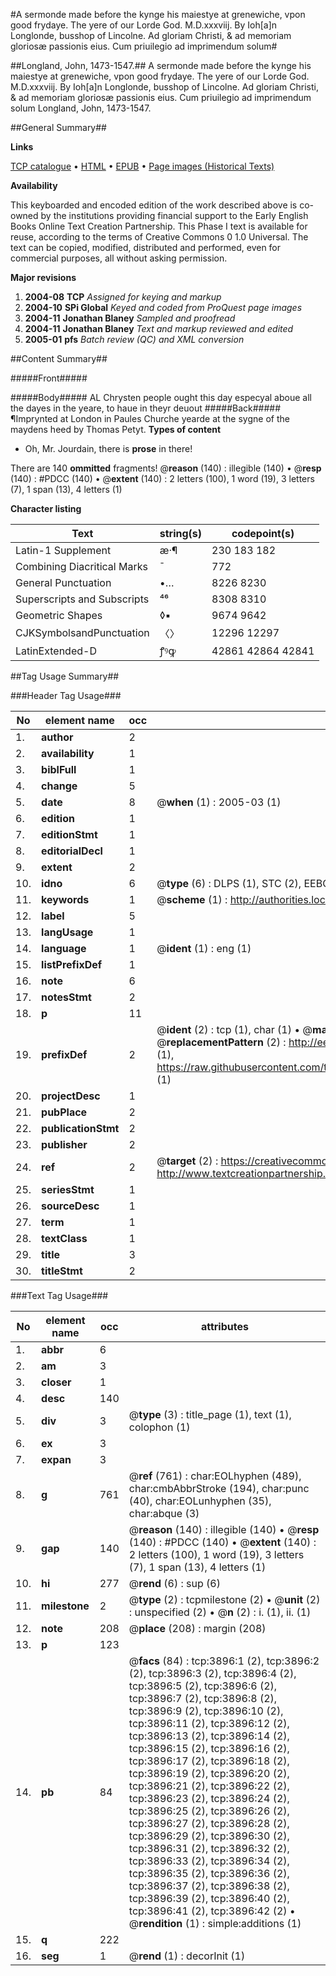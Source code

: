 #A sermonde made before the kynge his maiestye at grenewiche, vpon good frydaye. The yere of our Lorde God. M.D.xxxviij. By Ioh[a]n Longlonde, busshop of Lincolne. Ad gloriam Christi, & ad memoriam gloriosæ passionis eius. Cum priuilegio ad imprimendum solum#

##Longland, John, 1473-1547.##
A sermonde made before the kynge his maiestye at grenewiche, vpon good frydaye. The yere of our Lorde God. M.D.xxxviij. By Ioh[a]n Longlonde, busshop of Lincolne. Ad gloriam Christi, & ad memoriam gloriosæ passionis eius. Cum priuilegio ad imprimendum solum
Longland, John, 1473-1547.

##General Summary##

**Links**

[TCP catalogue](http://www.ota.ox.ac.uk/tcp/)  • 
[HTML](http://tei.it.ox.ac.uk/tcp/Texts-HTML/free/A06/A06330.html)  • 
[EPUB](http://tei.it.ox.ac.uk/tcp/Texts-EPUB/free/A06/A06330.epub) • 
[Page images (Historical Texts)](https://data.historicaltexts.jisc.ac.uk/view?pubId=eebo-99839470e&pageId=eebo-99839470e-3896-1)

**Availability**

This keyboarded and encoded edition of the
	       work described above is co-owned by the institutions
	       providing financial support to the Early English Books
	       Online Text Creation Partnership. This Phase I text is
	       available for reuse, according to the terms of Creative
	       Commons 0 1.0 Universal. The text can be copied,
	       modified, distributed and performed, even for
	       commercial purposes, all without asking permission.

**Major revisions**

1. __2004-08__ __TCP__ *Assigned for keying and markup*
1. __2004-10__ __SPi Global__ *Keyed and coded from ProQuest page images*
1. __2004-11__ __Jonathan Blaney__ *Sampled and proofread*
1. __2004-11__ __Jonathan Blaney__ *Text and markup reviewed and edited*
1. __2005-01__ __pfs__ *Batch review (QC) and XML conversion*

##Content Summary##

#####Front#####

#####Body#####
AL Chrysten people ought this day especyal aboue all the dayes in the yeare, to haue in theyr deuout
#####Back#####
¶Imprynted at London in Paules Churche yearde at the sygne of the maydens heed by Thomas Petyt.
**Types of content**

  * Oh, Mr. Jourdain, there is **prose** in there!

There are 140 **ommitted** fragments! 
 @__reason__ (140) : illegible (140)  •  @__resp__ (140) : #PDCC (140)  •  @__extent__ (140) : 2 letters (100), 1 word (19), 3 letters (7), 1 span (13), 4 letters (1)

**Character listing**


|Text|string(s)|codepoint(s)|
|---|---|---|
|Latin-1 Supplement|æ·¶|230 183 182|
|Combining             Diacritical Marks|̄|772|
|General Punctuation|•…|8226 8230|
|Superscripts             and Subscripts|⁴⁶|8308 8310|
|Geometric Shapes|◊▪|9674 9642|
|CJKSymbolsandPunctuation|〈〉|12296 12297|
|LatinExtended-D|ꝭꝰꝙ|42861 42864 42841|

##Tag Usage Summary##

###Header Tag Usage###

|No|element name|occ|attributes|
|---|---|---|---|
|1.|__author__|2||
|2.|__availability__|1||
|3.|__biblFull__|1||
|4.|__change__|5||
|5.|__date__|8| @__when__ (1) : 2005-03 (1)|
|6.|__edition__|1||
|7.|__editionStmt__|1||
|8.|__editorialDecl__|1||
|9.|__extent__|2||
|10.|__idno__|6| @__type__ (6) : DLPS (1), STC (2), EEBO-CITATION (1), PROQUEST (1), VID (1)|
|11.|__keywords__|1| @__scheme__ (1) : http://authorities.loc.gov/ (1)|
|12.|__label__|5||
|13.|__langUsage__|1||
|14.|__language__|1| @__ident__ (1) : eng (1)|
|15.|__listPrefixDef__|1||
|16.|__note__|6||
|17.|__notesStmt__|2||
|18.|__p__|11||
|19.|__prefixDef__|2| @__ident__ (2) : tcp (1), char (1)  •  @__matchPattern__ (2) : ([0-9\-]+):([0-9IVX]+) (1), (.+) (1)  •  @__replacementPattern__ (2) : http://eebo.chadwyck.com/downloadtiff?vid=$1&page=$2 (1), https://raw.githubusercontent.com/textcreationpartnership/Texts/master/tcpchars.xml#$1 (1)|
|20.|__projectDesc__|1||
|21.|__pubPlace__|2||
|22.|__publicationStmt__|2||
|23.|__publisher__|2||
|24.|__ref__|2| @__target__ (2) : https://creativecommons.org/publicdomain/zero/1.0/ (1), http://www.textcreationpartnership.org/docs/. (1)|
|25.|__seriesStmt__|1||
|26.|__sourceDesc__|1||
|27.|__term__|1||
|28.|__textClass__|1||
|29.|__title__|3||
|30.|__titleStmt__|2||


###Text Tag Usage###

|No|element name|occ|attributes|
|---|---|---|---|
|1.|__abbr__|6||
|2.|__am__|3||
|3.|__closer__|1||
|4.|__desc__|140||
|5.|__div__|3| @__type__ (3) : title_page (1), text (1), colophon (1)|
|6.|__ex__|3||
|7.|__expan__|3||
|8.|__g__|761| @__ref__ (761) : char:EOLhyphen (489), char:cmbAbbrStroke (194), char:punc (40), char:EOLunhyphen (35), char:abque (3)|
|9.|__gap__|140| @__reason__ (140) : illegible (140)  •  @__resp__ (140) : #PDCC (140)  •  @__extent__ (140) : 2 letters (100), 1 word (19), 3 letters (7), 1 span (13), 4 letters (1)|
|10.|__hi__|277| @__rend__ (6) : sup (6)|
|11.|__milestone__|2| @__type__ (2) : tcpmilestone (2)  •  @__unit__ (2) : unspecified (2)  •  @__n__ (2) : i. (1), ii. (1)|
|12.|__note__|208| @__place__ (208) : margin (208)|
|13.|__p__|123||
|14.|__pb__|84| @__facs__ (84) : tcp:3896:1 (2), tcp:3896:2 (2), tcp:3896:3 (2), tcp:3896:4 (2), tcp:3896:5 (2), tcp:3896:6 (2), tcp:3896:7 (2), tcp:3896:8 (2), tcp:3896:9 (2), tcp:3896:10 (2), tcp:3896:11 (2), tcp:3896:12 (2), tcp:3896:13 (2), tcp:3896:14 (2), tcp:3896:15 (2), tcp:3896:16 (2), tcp:3896:17 (2), tcp:3896:18 (2), tcp:3896:19 (2), tcp:3896:20 (2), tcp:3896:21 (2), tcp:3896:22 (2), tcp:3896:23 (2), tcp:3896:24 (2), tcp:3896:25 (2), tcp:3896:26 (2), tcp:3896:27 (2), tcp:3896:28 (2), tcp:3896:29 (2), tcp:3896:30 (2), tcp:3896:31 (2), tcp:3896:32 (2), tcp:3896:33 (2), tcp:3896:34 (2), tcp:3896:35 (2), tcp:3896:36 (2), tcp:3896:37 (2), tcp:3896:38 (2), tcp:3896:39 (2), tcp:3896:40 (2), tcp:3896:41 (2), tcp:3896:42 (2)  •  @__rendition__ (1) : simple:additions (1)|
|15.|__q__|222||
|16.|__seg__|1| @__rend__ (1) : decorInit (1)|

